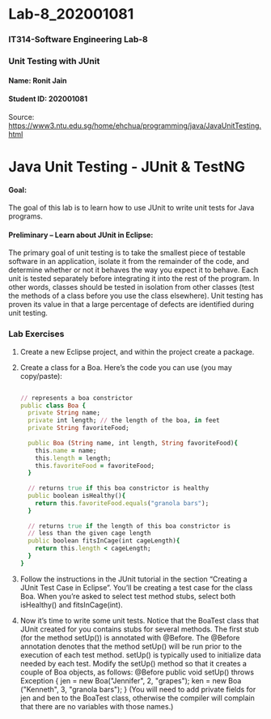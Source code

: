 # Lab-8_202001081

### IT314-Software Engineering Lab-8
### Unit Testing with JUnit

#### Name: Ronit Jain
#### Student ID: 202001081

Source: https://www3.ntu.edu.sg/home/ehchua/programming/java/JavaUnitTesting.html

# Java Unit Testing - JUnit & TestNG

#### Goal:

The goal of this lab is to learn how to use JUnit to write unit tests for Java programs.

#### Preliminary – Learn about JUnit in Eclipse:

The primary goal of unit testing is to take the smallest piece of testable software in an application, isolate it from the remainder of the code, and determine whether or not it behaves the way you expect it to behave. Each unit is tested separately before integrating it into the rest of the program. In other words, classes should be tested in isolation from other classes (test the methods of a class before you use the class elsewhere). Unit testing has proven its value in that a large percentage of defects are identified during unit testing.

### Lab Exercises
  1. Create a new Eclipse project, and within the project create a package.
  2. Create a class for a Boa. Here’s the code you can use (you may copy/paste):
      
      ```ruby
      
      // represents a boa constrictor
      public class Boa {
        private String name;
        private int length; // the length of the boa, in feet
        private String favoriteFood;
        
        public Boa (String name, int length, String favoriteFood){
          this.name = name;
          this.length = length;
          this.favoriteFood = favoriteFood;
        }
        
        // returns true if this boa constrictor is healthy
        public boolean isHealthy(){
          return this.favoriteFood.equals("granola bars");
        }
        
        // returns true if the length of this boa constrictor is
        // less than the given cage length
        public boolean fitsInCage(int cageLength){
          return this.length < cageLength;
        }
      }
      
      ```


  3. Follow the instructions in the JUnit tutorial in the section “Creating a JUnit Test Case in Eclipse”. You’ll be creating a test case for the class Boa. When you’re asked to select test method stubs, select both isHealthy() and fitsInCage(int).
  4. Now it’s time to write some unit tests. Notice that the BoaTest class that JUnit created for you contains stubs for several methods. The first stub (for the method setUp()) is annotated with @Before. The @Before annotation denotes that the method setUp() will be run prior to the execution of each test method. setUp() is typically used to initialize data needed by each test. Modify the setUp() method so that it creates a couple of Boa objects, as follows:
    @Before
    public void setUp() throws Exception {
      jen = new Boa("Jennifer", 2, "grapes");
      ken = new Boa ("Kenneth", 3, "granola bars");
    }
(You will need to add private fields for jen and ben to the BoaTest class, otherwise the compiler will complain that there are no variables with those names.)

